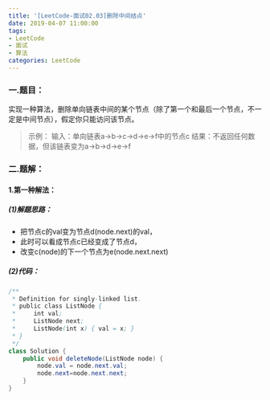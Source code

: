 ```yaml
---
title: '[LeetCode-面试02.03]删除中间结点'
date: 2019-04-07 11:00:00
tags: 
- LeetCode
- 面试
- 算法
categories: LeetCode
---
```


### 一.题目：
实现一种算法，删除单向链表中间的某个节点（除了第一个和最后一个节点，不一定是中间节点），假定你只能访问该节点。

>示例：
输入：单向链表a->b->c->d->e->f中的节点c
结果：不返回任何数据，但该链表变为a->b->d->e->f

### 二.题解：
#### 1.第一种解法：
##### (1)解题思路：
* 把节点c的val变为节点d(node.next)的val，
* 此时可以看成节点c已经变成了节点d，
* 改变c(node)的下一个节点为e(node.next.next)

##### (2)代码：
```java
/**
 * Definition for singly-linked list.
 * public class ListNode {
 *     int val;
 *     ListNode next;
 *     ListNode(int x) { val = x; }
 * }
 */
class Solution {
    public void deleteNode(ListNode node) {
        node.val = node.next.val;
        node.next=node.next.next;
    }
}
```